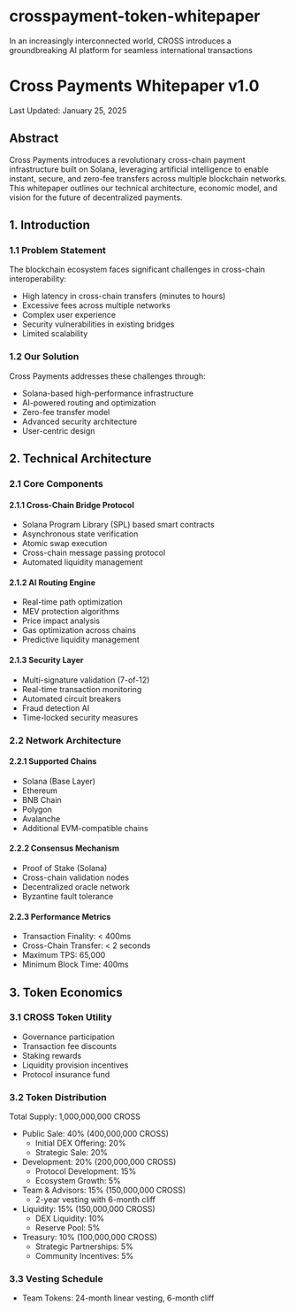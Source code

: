 # crosspayment-token-whitepaper
In an increasingly interconnected world, CROSS introduces a groundbreaking AI platform for seamless international transactions
# Cross Payments Whitepaper v1.0
Last Updated: January 25, 2025

## Abstract

Cross Payments introduces a revolutionary cross-chain payment infrastructure built on Solana, leveraging artificial intelligence to enable instant, secure, and zero-fee transfers across multiple blockchain networks. This whitepaper outlines our technical architecture, economic model, and vision for the future of decentralized payments.

## 1. Introduction

### 1.1 Problem Statement
The blockchain ecosystem faces significant challenges in cross-chain interoperability:
- High latency in cross-chain transfers (minutes to hours)
- Excessive fees across multiple networks
- Complex user experience
- Security vulnerabilities in existing bridges
- Limited scalability

### 1.2 Our Solution
Cross Payments addresses these challenges through:
- Solana-based high-performance infrastructure
- AI-powered routing and optimization
- Zero-fee transfer model
- Advanced security architecture
- User-centric design

## 2. Technical Architecture

### 2.1 Core Components

#### 2.1.1 Cross-Chain Bridge Protocol
- Solana Program Library (SPL) based smart contracts
- Asynchronous state verification
- Atomic swap execution
- Cross-chain message passing protocol
- Automated liquidity management

#### 2.1.2 AI Routing Engine
- Real-time path optimization
- MEV protection algorithms
- Price impact analysis
- Gas optimization across chains
- Predictive liquidity management

#### 2.1.3 Security Layer
- Multi-signature validation (7-of-12)
- Real-time transaction monitoring
- Automated circuit breakers
- Fraud detection AI
- Time-locked security measures

### 2.2 Network Architecture

#### 2.2.1 Supported Chains
- Solana (Base Layer)
- Ethereum
- BNB Chain
- Polygon
- Avalanche
- Additional EVM-compatible chains

#### 2.2.2 Consensus Mechanism
- Proof of Stake (Solana)
- Cross-chain validation nodes
- Decentralized oracle network
- Byzantine fault tolerance

#### 2.2.3 Performance Metrics
- Transaction Finality: < 400ms
- Cross-Chain Transfer: < 2 seconds
- Maximum TPS: 65,000
- Minimum Block Time: 400ms

## 3. Token Economics

### 3.1 CROSS Token Utility
- Governance participation
- Transaction fee discounts
- Staking rewards
- Liquidity provision incentives
- Protocol insurance fund

### 3.2 Token Distribution
Total Supply: 1,000,000,000 CROSS
- Public Sale: 40% (400,000,000 CROSS)
  - Initial DEX Offering: 20%
  - Strategic Sale: 20%
- Development: 20% (200,000,000 CROSS)
  - Protocol Development: 15%
  - Ecosystem Growth: 5%
- Team & Advisors: 15% (150,000,000 CROSS)
  - 2-year vesting with 6-month cliff
- Liquidity: 15% (150,000,000 CROSS)
  - DEX Liquidity: 10%
  - Reserve Pool: 5%
- Treasury: 10% (100,000,000 CROSS)
  - Strategic Partnerships: 5%
  - Community Incentives: 5%

### 3.3 Vesting Schedule
- Team Tokens: 24-month linear vesting, 6-month cliff
